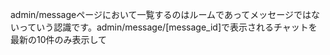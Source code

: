 admin/messageページにおいて一覧するのはルームであってメッセージではないっていう認識です。admin/message/[message_id]で表示されるチャットを最新の10件のみ表示して

